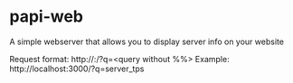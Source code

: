 # papi-web
A simple webserver that allows you to display server info on your website

Request format:
http://<ip>:<port>/?q=<query without %%>
Example: http://localhost:3000/?q=server_tps
